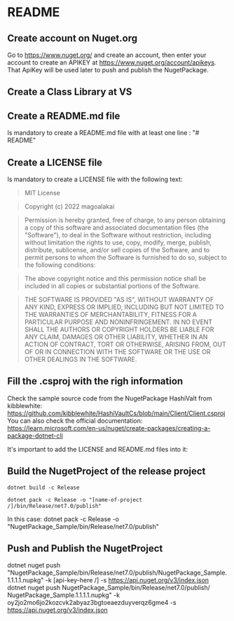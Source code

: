 ﻿# README

## Create account on Nuget.org
Go to https://www.nuget.org/ and create an account, then enter your account to create an APIKEY at https://www.nuget.org/account/apikeys.
That ApiKey will be used later to push and publish the NugetPackage.

## Create a Class Library at VS

## Create a README.md file
Is mandatory to create a README.md file with at least one line : "# README"

## Create a LICENSE file
Is mandatory to create a LICENSE file with the following text:

> MIT License

> Copyright (c) 2022 magoalakai

> Permission is hereby granted, free of charge, to any person obtaining a copy
of this software and associated documentation files (the "Software"), to deal
in the Software without restriction, including without limitation the rights
to use, copy, modify, merge, publish, distribute, sublicense, and/or sell
copies of the Software, and to permit persons to whom the Software is
furnished to do so, subject to the following conditions:

> The above copyright notice and this permission notice shall be included in all
copies or substantial portions of the Software.

> THE SOFTWARE IS PROVIDED "AS IS", WITHOUT WARRANTY OF ANY KIND, EXPRESS OR
IMPLIED, INCLUDING BUT NOT LIMITED TO THE WARRANTIES OF MERCHANTABILITY,
FITNESS FOR A PARTICULAR PURPOSE AND NONINFRINGEMENT. IN NO EVENT SHALL THE
AUTHORS OR COPYRIGHT HOLDERS BE LIABLE FOR ANY CLAIM, DAMAGES OR OTHER
LIABILITY, WHETHER IN AN ACTION OF CONTRACT, TORT OR OTHERWISE, ARISING FROM,
OUT OF OR IN CONNECTION WITH THE SOFTWARE OR THE USE OR OTHER DEALINGS IN THE
SOFTWARE.

## Fill the .csproj with the righ information
Check the sample source code from the NugetPackage HashiValt from kibblewhite: https://github.com/kibblewhite/HashiVaultCs/blob/main/Client/Client.csproj
You can also check the official documentation: https://learn.microsoft.com/en-us/nuget/create-packages/creating-a-package-dotnet-cli

It's important to add the LICENSE and README.md files into it:
<ItemGroup>
    <None Include="LICENSE" Pack="true" PackagePath="" />
    <None Include="README.md" Pack="true" PackagePath="" />
</ItemGroup>

## Build the NugetProject of the release project
    dotnet build -c Release

    dotnet pack -c Release -o "[name-of-project /]/bin/Release/net7.0/publish"
In this case:
    dotnet pack -c Release -o "NugetPackage_Sample/bin/Release/net7.0/publish"

## Push and Publish the NugetProject
dotnet nuget push "NugetPackage_Sample/bin/Release/net7.0/publish/NugetPackage_Sample.1.1.1.1.nupkg" -k [api-key-here /] -s https://api.nuget.org/v3/index.json
dotnet nuget push NugetPackage_Sample/bin/Release/net7.0/publish/ NugetPackage_Sample.1.1.1.1.nupkg" -k oy2jo2mo6jo2kozcvk2abyaz3bgtoeaezduyverqz6gme4  -s https://api.nuget.org/v3/index.json
